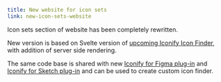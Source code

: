 ```yaml
title: New website for icon sets
link: new-icon-sets-website
```

Icon sets section of website has been completely rewritten.

New version is based on Svelte version of [upcoming Iconify Icon Finder](https://github.com/iconify/icon-finder), with addition of server side rendering.

The same code base is shared with new [Iconify for Figma plug-in](https://github.com/iconify/iconify-figma) and [Iconify for Sketch plug-in](https://github.com/iconify/iconify-sketch) and can be used to create custom icon finder.
